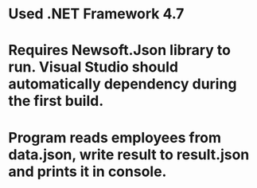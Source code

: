 # Used .NET Framework 4.7
# Requires Newsoft.Json library to run. Visual Studio should automatically dependency during the first build.
# Program reads employees from data.json, write result to result.json and prints it in console.
